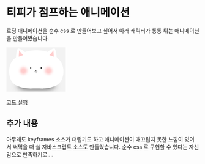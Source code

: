 # 티피가 점프하는 애니메이션

로딩 애니메이션을 순수 css 로 만들어보고 싶어서 아래 캐릭터가 통통 튀는 애니메이션을 만들어봤습니다.

![tippy](/tippy.PNG)

[코드 실행](http://tippy.kafuuchino.moe)

## 추가 내용

아무래도 keyframes 소스가 더럽기도 하고 애니메이션이 매끄럽지 못한 느낌이 있어서 써먹을 때 쓸 자바스크립트 소스도 만들었습니다.
순수 css 로 구현할 수 있다는 자신감으로 만족하기로....